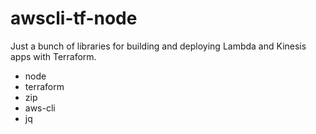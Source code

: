 # awscli-tf-node

Just a bunch of libraries for building and deploying Lambda and Kinesis apps with Terraform.

* node
* terraform
* zip
* aws-cli
* jq
